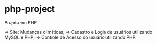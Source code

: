 # php-project
Projeto em PHP

=> Site: Mudanças climáticas; 
=> Cadastro e Login de usuários utilizando MySQL e PHP; 
=> Controle de Acesso do usuário utilizando PHP.
